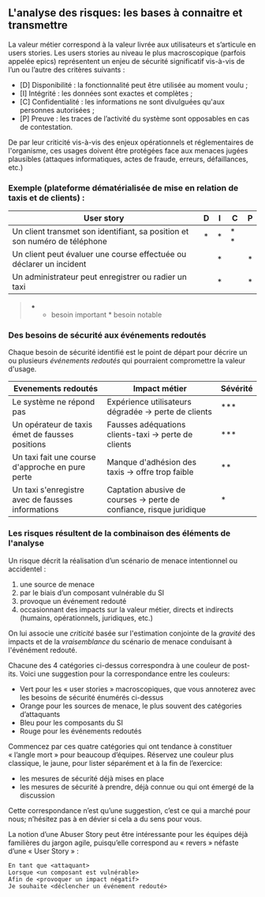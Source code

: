 ## L'analyse des risques: les bases à connaitre et transmettre

La valeur métier correspond à la valeur livrée aux utilisateurs et s’articule en users stories. Les users stories au niveau le plus macroscopique (parfois appelée epics) représentent un enjeu de sécurité significatif vis-à-vis de l’un ou l’autre des critères suivants :
- [D] Disponibilité : la fonctionnalité peut être utilisée au moment voulu ;
- [I] Intégrité : les données sont exactes et complètes ;
- [C] Confidentialité : les informations ne sont divulguées qu'aux personnes autorisées ;
- [P] Preuve : les traces de l’activité du système sont opposables en cas de contestation.

De par leur criticité vis-à-vis des enjeux opérationnels et réglementaires de l'organisme, ces usages doivent être protégées face aux menaces jugées plausibles (attaques informatiques, actes de fraude, erreurs, défaillances, etc.)

### Exemple (plateforme dématérialisée de mise en relation de taxis et de clients) :

| **User story** | **D** | **I** | **C** | **P** |
|----------|-------|-------|-------|-------|
| Un client transmet son identifiant, sa position et son numéro de téléphone | * | * | * * ||
| Un client peut évaluer une course effectuée ou déclarer un incident |  | * |  | * |
| Un administrateur peut enregistrer ou radier un taxi |  | * |  | * |

> * * besoin important * besoin notable

### Des besoins de sécurité aux événements redoutés

Chaque besoin de sécurité identifié est le point de départ pour décrire un ou plusieurs *événements redoutés* qui pourraient compromettre la valeur d'usage.

| **Evenements redoutés** | **Impact métier** | Sévérité |
|---------------|---------------|---------------|
| Le système ne répond pas | Expérience utilisateurs dégradée -> perte de clients | *** |
| Un opérateur de taxis émet de fausses positions | Fausses adéquations clients-taxi -> perte de clients| *** |
| Un taxi fait une course d'approche en pure perte | Manque d'adhésion des taxis -> offre trop faible | ** |
| Un taxi s'enregistre avec de fausses informations | Captation abusive de courses -> perte de confiance, risque juridique | * |

### Les risques résultent de la combinaison des éléments de l'analyse

Un risque décrit la réalisation d’un scénario de menace intentionnel ou accidentel :
1. une source de menace
2. par le biais d’un composant vulnérable du SI
3. provoque un événement redouté
4. occasionnant des impacts sur la valeur métier, directs et indirects (humains, opérationnels, juridiques, etc.)

On lui associe une *criticité* basée sur l'estimation conjointe de la *gravité* des impacts et de la *vraisemblance* du scénario de menace conduisant à l'événément redouté.

Chacune des 4 catégories ci-dessus correspondra à une couleur de post-its. Voici une suggestion pour la correspondance entre les couleurs:
- Vert pour les « user stories » macroscopiques, que vous annoterez avec les besoins de sécurité énumérés ci-dessus
- Orange pour les sources de menace, le plus souvent des catégories d’attaquants
- Bleu pour les composants du SI
- Rouge pour les événements redoutés

Commencez par ces quatre catégories qui ont tendance à constituer « l’angle mort » pour beaucoup d’équipes. Réservez une couleur plus classique, le jaune, pour lister séparément et à la fin de l’exercice:
- les mesures de sécurité déjà mises en place
- les mesures de sécurité à prendre, déjà connue ou qui ont émergé de la discussion

Cette correspondance n’est qu’une suggestion, c’est ce qui a marché pour nous; n’hésitez pas à en dévier si cela a du sens pour vous.

La notion d’une Abuser Story peut être intéressante pour les équipes déjà familières du jargon agile, puisqu’elle correspond au « revers » néfaste d’une « User Story » :

```
En tant que <attaquant>
Lorsque <un composant est vulnérable>
Afin de <provoquer un impact négatif>
Je souhaite <déclencher un événement redouté>
```
